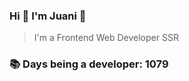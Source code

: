 ### Hi 👋 I&#39;m Juani 🦁

> I&#39;m a Frontend Web Developer SSR

### 📚 Days being a developer: 1079
